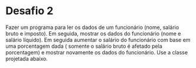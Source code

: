# Desafio 2

Fazer um programa para ler os dados de um funcionário (nome, salário bruto e imposto). Em seguida, mostrar os dados do funcionário (nome e salário líquido). Em seguida aumentar o salário do funcionário com base em uma porcentagem dada ( somente o salário bruto é afetado pela porcentagem) e mostrar novamente os dados do funcionário. Use a classe projetada abaixo.